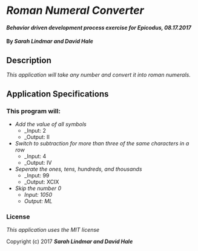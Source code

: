# _Roman Numeral Converter_

#### _Behavior driven development process exercise for Epicodus, 08.17.2017_

#### By _**Sarah Lindmar and David Hale**_

## Description

_This application will take any number and convert it into roman numerals._

## Application Specifications
### This program will:

* _Add the value of all symbols_
  * _Input: 2
  * _Output: II
* _Switch to subtraction for more than three of the same characters in a row_
  * _Input: 4
  * _Output: IV
* _Seperate the ones, tens, hundreds, and thousands_
  * _Input: 99
  * _Output: XCIX
* _Skip the number 0_
  * _Input: 1050_
  * _Output: ML_


### License

*This application uses the MIT license*

Copyright (c) 2017 **_Sarah Lindmar and David Hale_**
